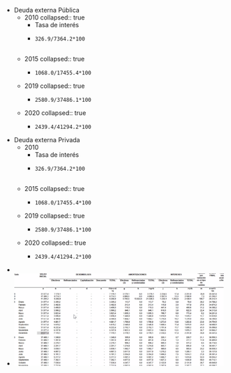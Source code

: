 - Deuda externa Pública
	- 2010
	  collapsed:: true
		- Tasa de interés
		- ```calc
		  326.9/7364.2*100
		  
		  
		  ```
	- 2015
	  collapsed:: true
		- ```calc
		  1068.0/17455.4*100
		  ```
	- 2019
	  collapsed:: true
		- ```calc
		  2580.9/37486.1*100
		  ```
	- 2020
	  collapsed:: true
		- ```calc
		  2439.4/41294.2*100
		  
		  ```
- Deuda externa Privada
	- 2010
		- Tasa de interés
		- ```calc
		  326.9/7364.2*100
		  
		  
		  ```
	- 2015
	  collapsed:: true
		- ```calc
		  1068.0/17455.4*100
		  ```
	- 2019
	  collapsed:: true
		- ```calc
		  2580.9/37486.1*100
		  ```
	- 2020
	  collapsed:: true
		- ```calc
		  2439.4/41294.2*100
		  
		  ```
-
- ![image.png](../assets/image_1642466710060_0.png)